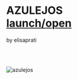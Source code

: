 
# AZULEJOS <br> [launch/open](http://dsii-2018-unirsm.github.io/) <br> 

by elisaprati <br> 
 <br> 

 <br> 

![azulejos](https://i.imgur.com/1STXVqp.png)





